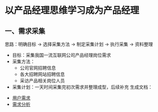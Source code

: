 # 以产品经理思维学习成为产品经理
## 一、需求采集
思路：明确目标 -> 选择采集方法 -> 制定采集计划 -> 执行采集 -> 资料整理  
+ 目标：采集我国一流互联网公司产品经理岗位需求
+ 采集方法：
  + 公司官网招聘信息
  + 各大招聘网站招聘信息
  + 采访产品相关岗位人员
+ 采集计划：一天时间采集完初次需求并整理成型，后续补充
生成文档：  
* [用户需求](./用户需求.docx)
* [需求分析](./需求分析.docx)
